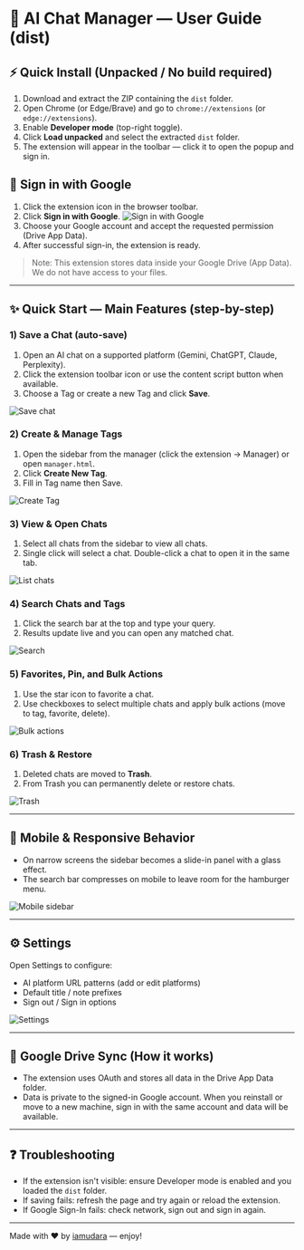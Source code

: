 # 🚀 AI Chat Manager — User Guide (dist)

## ⚡ Quick Install (Unpacked / No build required)

1. Download and extract the ZIP containing the `dist` folder.
2. Open Chrome (or Edge/Brave) and go to `chrome://extensions` (or `edge://extensions`).
3. Enable **Developer mode** (top-right toggle).
4. Click **Load unpacked** and select the extracted `dist` folder.
5. The extension will appear in the toolbar — click it to open the popup and sign in.

## 🔐 Sign in with Google

1. Click the extension icon in the browser toolbar.
2. Click **Sign in with Google**.
![Sign in with Google](images/signIn.png)
3. Choose your Google account and accept the requested permission (Drive App Data).
4. After successful sign-in, the extension is ready.

> Note: This extension stores data inside your Google Drive (App Data). We do not have access to your files.

---

## ✨ Quick Start — Main Features (step-by-step)

### 1) Save a Chat (auto-save)

1. Open an AI chat on a supported platform (Gemini, ChatGPT, Claude, Perplexity).
2. Click the extension toolbar icon or use the content script button when available.
3. Choose a Tag or create a new Tag and click **Save**.

![Save chat](images/screenshot-save-chat.png)

### 2) Create & Manage Tags

1. Open the sidebar from the manager (click the extension → Manager) or open `manager.html`.
2. Click **Create New Tag**.
3. Fill in Tag name then Save.

![Create Tag](images/screenshot-create-tag.png)

### 3) View & Open Chats

1. Select all chats from the sidebar to view all chats.
2. Single click will select a chat. Double-click a chat to open it in the same tab.

![List chats](images/screenshot-chats-list.png)

### 4) Search Chats and Tags

1. Click the search bar at the top and type your query.
2. Results update live and you can open any matched chat.

![Search](images/screenshot-search.png)

### 5) Favorites, Pin, and Bulk Actions

1. Use the star icon to favorite a chat.
2. Use checkboxes to select multiple chats and apply bulk actions (move to tag, favorite, delete).

![Bulk actions](images/screenshot-bulk-actions.png)

### 6) Trash & Restore

1. Deleted chats are moved to **Trash**.
2. From Trash you can permanently delete or restore chats.

![Trash](images/screenshot-trash.png)

---

## 📱 Mobile & Responsive Behavior

- On narrow screens the sidebar becomes a slide-in panel with a glass effect.
- The search bar compresses on mobile to leave room for the hamburger menu.

![Mobile sidebar](images/screenshot-mobile-sidebar.png)

---

## ⚙️ Settings

Open Settings to configure:

- AI platform URL patterns (add or edit platforms)
- Default title / note prefixes
- Sign out / Sign in options

![Settings](images/screenshot-settings.png)

---

## 🔄 Google Drive Sync (How it works)

- The extension uses OAuth and stores all data in the Drive App Data folder.
- Data is private to the signed-in Google account. When you reinstall or move to a new machine, sign in with the same account and data will be available.

---

## ❓ Troubleshooting

- If the extension isn't visible: ensure Developer mode is enabled and you loaded the `dist` folder.
- If saving fails: refresh the page and try again or reload the extension.
- If Google Sign-In fails: check network, sign out and sign in again.

---


Made with ❤️ by [iamudara](https://github.com/iamudara) — enjoy!
